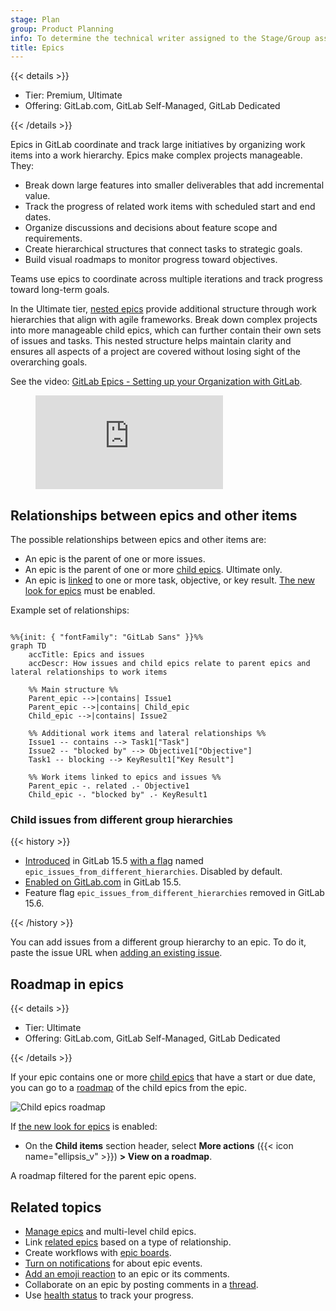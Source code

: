 ```yaml
---
stage: Plan
group: Product Planning
info: To determine the technical writer assigned to the Stage/Group associated with this page, see https://handbook.gitlab.com/handbook/product/ux/technical-writing/#assignments
title: Epics
---
```


{{< details >}}

- Tier: Premium, Ultimate
- Offering: GitLab.com, GitLab Self-Managed, GitLab Dedicated

{{< /details >}}

Epics in GitLab coordinate and track large initiatives by organizing work items into a work hierarchy.
Epics make complex projects manageable. They:

- Break down large features into smaller deliverables that add incremental value.
- Track the progress of related work items with scheduled start and end dates.
- Organize discussions and decisions about feature scope and requirements.
- Create hierarchical structures that connect tasks to strategic goals.
- Build visual roadmaps to monitor progress toward objectives.

Teams use epics to coordinate across multiple iterations and track progress toward long-term goals.

In the Ultimate tier, [nested epics](manage_epics.md#multi-level-child-epics) provide additional
structure through work hierarchies that align with agile frameworks.
Break down complex projects into more manageable child epics, which can further contain their own
sets of issues and tasks.
This nested structure helps maintain clarity and ensures all aspects of a project are covered without
losing sight of the overarching goals.

<div class="video-fallback">
  See the video: <a href="https://www.youtube.com/watch?v=c0EwYYUZppw">GitLab Epics - Setting up your Organization with GitLab</a>.
</div>
<figure class="video-container">
  <iframe src="https://www.youtube-nocookie.com/embed/c0EwYYUZppw" frameborder="0" allowfullscreen> </iframe>
</figure>
<!-- Video published on 2023-10-30 -->

## Relationships between epics and other items

The possible relationships between epics and other items are:

- An epic is the parent of one or more issues.
- An epic is the parent of one or more [child epics](manage_epics.md#multi-level-child-epics). Ultimate only.
- An epic is [linked](linked_epics.md) to one or more task, objective, or key result.
  [The new look for epics](epic_work_items.md) must be enabled.

Example set of relationships:

```mermaid

%%{init: { "fontFamily": "GitLab Sans" }}%%
graph TD
    accTitle: Epics and issues
    accDescr: How issues and child epics relate to parent epics and lateral relationships to work items

    %% Main structure %%
    Parent_epic -->|contains| Issue1
    Parent_epic -->|contains| Child_epic
    Child_epic -->|contains| Issue2

    %% Additional work items and lateral relationships %%
    Issue1 -- contains --> Task1["Task"]
    Issue2 -- "blocked by" --> Objective1["Objective"]
    Task1 -- blocking --> KeyResult1["Key Result"]

    %% Work items linked to epics and issues %%
    Parent_epic -. related .- Objective1
    Child_epic -. "blocked by" .- KeyResult1

```

### Child issues from different group hierarchies

{{< history >}}

- [Introduced](https://gitlab.com/gitlab-org/gitlab/-/issues/371081) in GitLab 15.5 [with a flag](../../../administration/feature_flags.md) named `epic_issues_from_different_hierarchies`. Disabled by default.
- [Enabled on GitLab.com](https://gitlab.com/gitlab-org/gitlab/-/issues/373304) in GitLab 15.5.
- Feature flag `epic_issues_from_different_hierarchies` removed in GitLab 15.6.

{{< /history >}}

You can add issues from a different group hierarchy to an epic.
To do it, paste the issue URL when
[adding an existing issue](manage_epics.md#add-an-existing-issue-to-an-epic).

## Roadmap in epics

{{< details >}}

- Tier: Ultimate
- Offering: GitLab.com, GitLab Self-Managed, GitLab Dedicated

{{< /details >}}

If your epic contains one or more [child epics](manage_epics.md#multi-level-child-epics) that
have a start or due date, you can go to a [roadmap](../roadmap/_index.md)
of the child epics from the epic.

![Child epics roadmap](img/epic_view_roadmap_v12_9.png)

<!-- When epics as work items are generally available, the steps below should be the only ones here. -->

If [the new look for epics](epic_work_items.md) is enabled:

- On the **Child items** section header, select **More actions** ({{< icon name="ellipsis_v" >}}) **> View on a roadmap**.

A roadmap filtered for the parent epic opens.

## Related topics

- [Manage epics](manage_epics.md) and multi-level child epics.
- Link [related epics](linked_epics.md) based on a type of relationship.
- Create workflows with [epic boards](epic_boards.md).
- [Turn on notifications](../../profile/notifications.md) for about epic events.
- [Add an emoji reaction](../../emoji_reactions.md) to an epic or its comments.
- Collaborate on an epic by posting comments in a [thread](../../discussions/_index.md).
- Use [health status](manage_epics.md#health-status) to track your progress.
